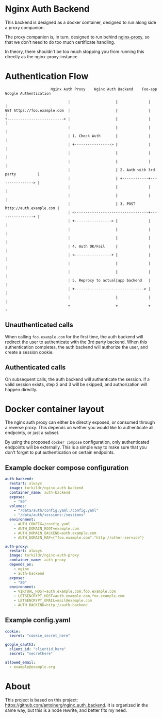 # Nginx Auth Backend

This backend is designed as a docker container, designed to run along side a proxy companion.

The proxy companion is, in turn, designed to run behind [nginx-proxy](https://github.com/jwilder/nginx-proxy/),
so that we don't need to do too much certificate handling.

In theory, there shouldn't be too much stopping you from running this directly as the nginx-proxy-instance.

# Authentication Flow

```
                     Nginx Auth Proxy    Nginx Auth Backend    Foo-app    Google Authentication

                             |                     |              |                  |
GET https://foo.example.com  |                     |              |                  |
+--------------------------> |                     |              |                  |
                             |                     |              |                  |
                             | 1. Check Auth       |              |                  |
                             | +-----------------> |              |                  |
                             |                     |              |                  |
                             |                     |              |                  |
                             |                     | 2. Auth with 3rd party          |
                             |                     | +------------+----------------> |
                             |                     |              |                  |
                             |                     |              |                  |
                             |                     | 3. POST http://auth.example.com |
                             | <----------------------------------+----------------+ |
                             | +-----------------> |              |                  |
                             |                     |              |                  |
                             |                     |              |                  |
                             | 4. Auth OK/Fail     |              |                  |
                             | <-----------------+ |              |                  |
                             |                     |              |                  |
                             |                     |              |                  |
                             | 5. Reproxy to actual|app backend   |                  |
                             | +--------------------------------> |                  |
                             |                     |              |                  |
                             +                     +              +                  +
```

## Unauthenticated calls

When calling `foo.example.com` for the first time, the auth backend will redirect the user
to authenticate with the 3rd party backend. When this authentication completes, the auth
backend will authorize the user, and create a session cookie.

## Authenticated calls

On subsequent calls, the auth backend will authenticate the session. If a valid session
exists, step 2 and 3 will be skipped, and authorization will happen directly.

# Docker container layout

The nginx auth proxy can either be directly exposed, or consumed through a reverse proxy. This depends on
wether you would like to authenticate all endpoints, or just a subset.

By using the proposed `docker compose` configuration, only authenticated endpoints will be externally.
This is a simple way to make sure that you don't forget to put authentication on certain endpoints.

## Example docker compose configuration

```YAML
auth-backend:
  restart: always
  image: torkildr/nginx-auth-backend
  container_name: auth-backend
  expose:
    - "80"
  volumes:
    - "/data/auth/config.yaml:/config.yaml"
    - "/data/auth/sessions:/sessions"
  environment:
    - AUTH_CONFIG=/config.yaml
    - AUTH_DOMAIN_ROOT=example.com
    - AUTH_DOMAIN_BACKEND=auth.example.com
    - AUTH_DOMAIN_MAP={"foo.example.com":"http://other-service"}

auth-proxy:
  restart: always
  image: torkildr/nginx-auth-proxy
  container_name: auth-proxy
  depends_on:
    - nginx
    - auth-backend
  expose:
    - "80"
  environment:
    - VIRTUAL_HOST=auth.example.com,foo.example.com
    - LETSENCRYPT_HOST=auth.example.com,foo.example.com
    - LETSENCRYPT_EMAIL=mail@example.com
    - AUTH_BACKEND=http://auth-backend
```

## Example config.yaml

```YAML
cookie:
  secret: "cookie_secret_here"

google_oauth2:
  client_id: "clientid_here"
  secret: "secrethere"

allowed_email:
  - example@example.org
```

# About

This project is based on this project: https://github.com/antoinerg/nginx_auth_backend. It is organized in the same way, but this is a node rewrite, and better fits my need.

